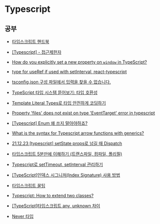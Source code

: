 # Typescript

## 공부

- [타입스크립트 핸드북](https://joshua1988.github.io/ts/intro.html)

- [[Typescript] - 접근제한자](https://tuhbm.github.io/2019/02/27/accessModifier/)

- [How do you explicitly set a new property on `window` in TypeScript?](https://stackoverflow.com/questions/12709074/how-do-you-explicitly-set-a-new-property-on-window-in-typescript)

- [type for useRef if used with setInterval, react-typescript](https://stackoverflow.com/questions/65638439/type-for-useref-if-used-with-setinterval-react-typescript)

- [tsconfig.json 구성 파일에서 입력을 찾을 수 없습니다.](https://velog.io/@heony/tsconfig.json-input-error)

- [TypeScript 타입 시스템 뜯어보기: 타입 호환성](https://toss.tech/article/typescript-type-compatibility)

- [Template Literal Types로 타입 안전하게 코딩하기](https://toss.tech/article/template-literal-types)

- [Property 'files' does not exist on type 'EventTarget' error in typescript](https://stackoverflow.com/questions/43176560/property-files-does-not-exist-on-type-eventtarget-error-in-typescript)

- [[Typescript] Enum 왜 쓰지 말아야하죠?](https://velog.io/@sensecodevalue/Typescript-Enum-%EC%99%9C-%EC%93%B0%EC%A7%80-%EB%A7%90%EC%95%84%EC%95%BC%ED%95%98%EC%A3%A0)

- [What is the syntax for Typescript arrow functions with generics?](https://stackoverflow.com/questions/32308370/what-is-the-syntax-for-typescript-arrow-functions-with-generics)

- [21.12.23 [typescript] setState props로 넘길 때 Dispatch](https://jemerald.tistory.com/127)

- [타입스크립트 5분만에 이해하기 (트랜스파일, 컴파일, 폴리필)](https://www.youtube.com/watch?v=9K4EL1jeSmk)

- [Typescript로 setTimeout, setInterval 관리하기](https://www.zodaland.com/tip/11)

- [[TypeScript]인덱스 시그니처(Index Signature) 사용 방법](https://developer-talk.tistory.com/297)

- [타입스크립트 꿀팁](https://fe-developers.kakaoent.com/2021/211012-typescript-tip/)

- [Typescript: How to extend two classes?](https://stackoverflow.com/questions/26948400/typescript-how-to-extend-two-classes)

- [[TypeScript]타입스크립트 any, unknown 차이](https://developer-talk.tistory.com/198)

- [Never 타입](https://radlohead.gitbook.io/typescript-deep-dive/type-system/never)
